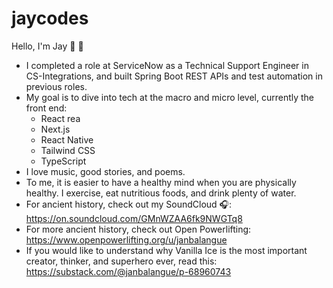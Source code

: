 # jaycodes

Hello, I'm Jay 👋 🌊

- I completed a role at ServiceNow as a Technical Support Engineer in CS-Integrations, and built Spring Boot REST APIs and test automation in previous roles.
- My goal is to dive into tech at the macro and micro level, currently the front end:
  - React rea
  - Next.js
  - React Native
  - Tailwind CSS
  - TypeScript
- I love music, good stories, and poems.
- To me, it is easier to have a healthy mind when you are physically healthy. I exercise, eat nutritious foods, and drink plenty of water.
- For ancient history, check out my SoundCloud 🎧: https://on.soundcloud.com/GMnWZAA6fk9NWGTq8
- For more ancient history, check out Open Powerlifting: https://www.openpowerlifting.org/u/janbalangue
- If you would like to understand why Vanilla Ice is the most important creator, thinker, and superhero ever, read this: https://substack.com/@janbalangue/p-68960743
